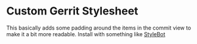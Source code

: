 # Custom Gerrit Stylesheet

This basically adds some padding around the items in the commit view to make it
a bit more readable. Install with something like [StyleBot](https://chrome.google.com/webstore/detail/stylebot/oiaejidbmkiecgbjeifoejpgmdaleoha?hl=en)
